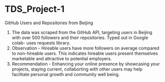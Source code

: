 # TDS_Project-1
GitHub Users and Repositories from Beijing

1. The data was scraped from the GitHub API, targeting users in Beijing with over 500 followers and their repositories. Typed out in Google colab- uses requests library.
2. Observation - Hireable users have more followers on average compared to non-hireable users. This indicates hireable users present themselves marketable and attractive to potential employers.
3. Recommendation - Enhancing your online presence by showcasing your projects, staying current, collaborting with other users may help facilitate personal growth and community well being. 
